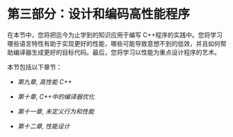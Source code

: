 # 第三部分：设计和编码高性能程序

在本节中，您将把迄今为止学到的知识应用于编写 C++程序的实践中。您将学习哪些语言特性有助于实现更好的性能，哪些可能导致意想不到的低效，并且如何帮助编译器生成更好的目标代码。最后，您将学习以性能为重点设计程序的艺术。

本节包括以下章节：

+   *第九章*, *高性能 C++*

+   *第十章*, *C++中的编译器优化*

+   *第十一章*, *未定义行为和性能*

+   *第十二章*, *性能设计*
